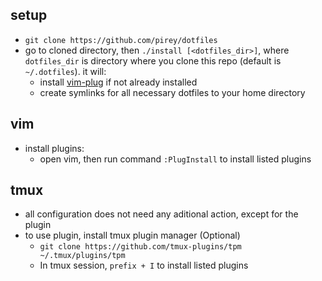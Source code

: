 ## setup
+ `git clone https://github.com/pirey/dotfiles`
+ go to cloned directory, then `./install [<dotfiles_dir>]`, where `dotfiles_dir` is directory where you clone this repo (default is `~/.dotfiles`). it will:
    - install [vim-plug](https://github.com/junegunn/vim-plug) if not already installed
    - create symlinks for all necessary dotfiles to your home directory

## vim
+ install plugins:
    - open vim, then run command `:PlugInstall` to install listed plugins

## tmux
+ all configuration does not need any aditional action, except for the plugin
+ to use plugin, install tmux plugin manager (Optional)
    - `git clone https://github.com/tmux-plugins/tpm ~/.tmux/plugins/tpm`
    - In tmux session, `prefix + I` to install listed plugins
